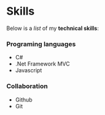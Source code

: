 # Skills

Below is a _list_ of my **technical skills**:

### Programing languages
- C#
- .Net Framework MVC
- Javascript

### Collaboration
- Github
- Git
